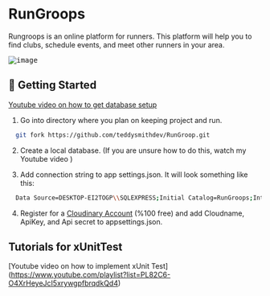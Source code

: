 # RunGroops

Rungroops is an online platform for runners. This platform will help you to find clubs, schedule events, and meet other runners in your area. 

<kbd>![image](https://user-images.githubusercontent.com/65626254/173340999-a994fe15-b182-4692-8708-e74321ea55ac.png)</kbd>


## 🏃 Getting Started
[Youtube video on how to get database setup](https://www.youtube.com/watch?v=af_tK9LUiX0)

1. Go into directory where you plan on keeping project and run.

```bash
  git fork https://github.com/teddysmithdev/RunGroop.git
```

2. Create a local database. (If you are unsure how to do this, watch my Youtube video )


3. Add connection string to app settings.json. It will look something like this:
```bash
  Data Source=DESKTOP-EI2TOGP\\SQLEXPRESS;Initial Catalog=RunGroops;Integrated Security=True;Connect Timeout=30;Encrypt=False;TrustServerCertificate=False;ApplicationIntent=ReadWrite;MultiSubnetFailover=False
```
4. Register for a [Cloudinary Account](https://cloudinary.com/users/register/free) (%100 free) and add Cloudname, ApiKey, and Api secret to appsettings.json.

## Tutorials for xUnitTest
[Youtube video on how to implement xUnit Test] (https://www.youtube.com/playlist?list=PL82C6-O4XrHeyeJcI5xrywgpfbrqdkQd4)
